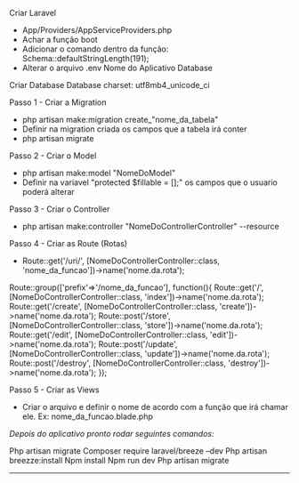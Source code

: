 Criar Laravel
- App/Providers/AppServiceProviders.php
- Achar a função boot
- Adicionar o comando dentro da função: Schema::defaultStringLength(191);
- Alterar o arquivo .env
	Nome do Aplicativo
	Database



Criar Database
Database charset: utf8mb4_unicode_ci

Passo 1 - Criar a Migration
- php artisan make:migration create_"nome_da_tabela"
- Definir na migration criada os campos que a tabela irá conter
- php artisan migrate


Passo 2 - Criar o Model
- php artisan make:model "NomeDoModel"
- Definir na variavel "protected $fillable = [];" os campos que o usuario poderá alterar

Passo 3 - Criar o Controller
- php artisan make:controller "NomeDoControllerController" --resource


Passo 4 - Criar as Route (Rotas)
- Route::get('/uri/', [NomeDoControllerController::class, 'nome_da_funcao'])->name('nome.da.rota');

Route::group(['prefix'=>'/nome_da_funcao'], function(){
    Route::get('/', [NomeDoControllerController::class, 'index'])->name('nome.da.rota');
    Route::get('/create', [NomeDoControllerController::class, 'create'])->name('nome.da.rota');
    Route::post('/store', [NomeDoControllerController::class, 'store'])->name('nome.da.rota');
    Route::get('/edit', [NomeDoControllerController::class, 'edit'])->name('nome.da.rota');
    Route::post('/update', [NomeDoControllerController::class, 'update'])->name('nome.da.rota');
    Route::post('/destroy', [NomeDoControllerController::class, 'destroy'])->name('nome.da.rota');
});

Passo 5 - Criar as Views
- Criar o arquivo e definir o nome de acordo com a função que irá chamar ele. Ex: nome_da_funcao.blade.php

*Depois do aplicativo pronto rodar seguintes comandos:*

Php artisan migrate
Composer require laravel/breeze –dev
Php artisan breezze:install
Npm install
Npm run dev
Php artisan migrate 

----
